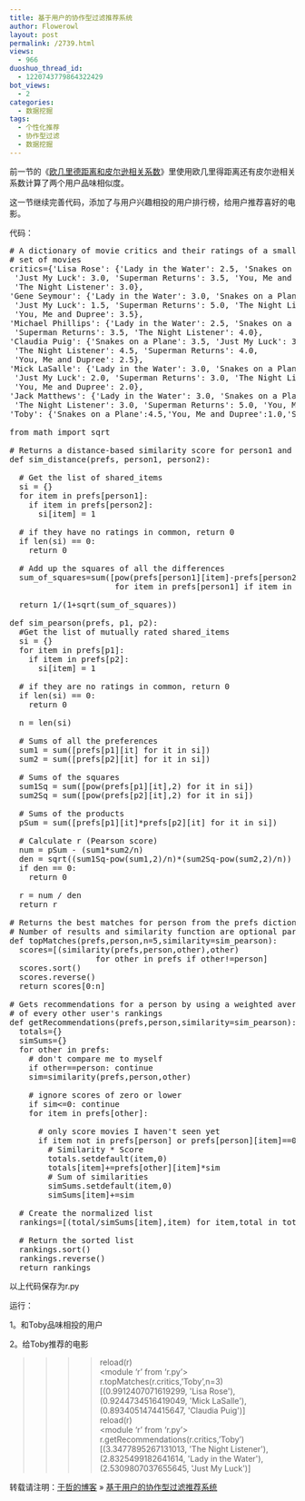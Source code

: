 ```yaml
---
title: 基于用户的协作型过滤推荐系统
author: Flowerowl
layout: post
permalink: /2739.html
views:
  - 966
duoshuo_thread_id:
  - 1220743779864322429
bot_views:
  - 2
categories:
  - 数据挖掘
tags:
  - 个性化推荐
  - 协作型过滤
  - 数据挖掘
---
```

前一节的《[欧几里德距离和皮尔逊相关系数][1]》里使用欧几里得距离还有皮尔逊相关系数计算了两个用户品味相似度。

这一节继续完善代码，添加了与用户兴趣相投的用户排行榜，给用户推荐喜好的电影。

代码：

<pre class="lang:default decode:true"># A dictionary of movie critics and their ratings of a small
# set of movies
critics={'Lisa Rose': {'Lady in the Water': 2.5, 'Snakes on a Plane': 3.5,
 'Just My Luck': 3.0, 'Superman Returns': 3.5, 'You, Me and Dupree': 2.5, 
 'The Night Listener': 3.0},
'Gene Seymour': {'Lady in the Water': 3.0, 'Snakes on a Plane': 3.5, 
 'Just My Luck': 1.5, 'Superman Returns': 5.0, 'The Night Listener': 3.0, 
 'You, Me and Dupree': 3.5}, 
'Michael Phillips': {'Lady in the Water': 2.5, 'Snakes on a Plane': 3.0,
 'Superman Returns': 3.5, 'The Night Listener': 4.0},
'Claudia Puig': {'Snakes on a Plane': 3.5, 'Just My Luck': 3.0,
 'The Night Listener': 4.5, 'Superman Returns': 4.0, 
 'You, Me and Dupree': 2.5},
'Mick LaSalle': {'Lady in the Water': 3.0, 'Snakes on a Plane': 4.0, 
 'Just My Luck': 2.0, 'Superman Returns': 3.0, 'The Night Listener': 3.0,
 'You, Me and Dupree': 2.0}, 
'Jack Matthews': {'Lady in the Water': 3.0, 'Snakes on a Plane': 4.0,
 'The Night Listener': 3.0, 'Superman Returns': 5.0, 'You, Me and Dupree': 3.5},
'Toby': {'Snakes on a Plane':4.5,'You, Me and Dupree':1.0,'Superman Returns':4.0}}

from math import sqrt

# Returns a distance-based similarity score for person1 and person2
def sim_distance(prefs, person1, person2):

  # Get the list of shared_items
  si = {}
  for item in prefs[person1]:
    if item in prefs[person2]:
      si[item] = 1

  # if they have no ratings in common, return 0
  if len(si) == 0: 
    return 0 

  # Add up the squares of all the differences
  sum_of_squares=sum([pow(prefs[person1][item]-prefs[person2][item],2) 
                      for item in prefs[person1] if item in prefs[person2]])

  return 1/(1+sqrt(sum_of_squares))

def sim_pearson(prefs, p1, p2):
  #Get the list of mutually rated shared_items
  si = {}
  for item in prefs[p1]:
    if item in prefs[p2]:
      si[item] = 1

  # if they are no ratings in common, return 0
  if len(si) == 0:
    return 0

  n = len(si)

  # Sums of all the preferences
  sum1 = sum([prefs[p1][it] for it in si])
  sum2 = sum([prefs[p2][it] for it in si])

  # Sums of the squares
  sum1Sq = sum([pow(prefs[p1][it],2) for it in si])
  sum2Sq = sum([pow(prefs[p2][it],2) for it in si])

  # Sums of the products
  pSum = sum([prefs[p1][it]*prefs[p2][it] for it in si])

  # Calculate r (Pearson score)
  num = pSum - (sum1*sum2/n)
  den = sqrt((sum1Sq-pow(sum1,2)/n)*(sum2Sq-pow(sum2,2)/n))
  if den == 0:
    return 0

  r = num / den
  return r

# Returns the best matches for person from the prefs dictionary. 
# Number of results and similarity function are optional params.
def topMatches(prefs,person,n=5,similarity=sim_pearson):
  scores=[(similarity(prefs,person,other),other) 
                  for other in prefs if other!=person]
  scores.sort()
  scores.reverse()
  return scores[0:n]

# Gets recommendations for a person by using a weighted average
# of every other user's rankings
def getRecommendations(prefs,person,similarity=sim_pearson):
  totals={}
  simSums={}
  for other in prefs:
    # don't compare me to myself
    if other==person: continue
    sim=similarity(prefs,person,other)

    # ignore scores of zero or lower
    if sim&lt;=0: continue
    for item in prefs[other]:

      # only score movies I haven't seen yet
      if item not in prefs[person] or prefs[person][item]==0:
        # Similarity * Score
        totals.setdefault(item,0)
        totals[item]+=prefs[other][item]*sim
        # Sum of similarities
        simSums.setdefault(item,0)
        simSums[item]+=sim

  # Create the normalized list
  rankings=[(total/simSums[item],item) for item,total in totals.items()]

  # Return the sorted list
  rankings.sort()
  rankings.reverse()
  return rankings</pre>

以上代码保存为r.py

运行：

1。和Toby品味相投的用户

2。给Toby推荐的电影

> >>> reload(r)  
> <module &#8216;r&#8217; from &#8216;r.py&#8217;>  
> >>> r.topMatches(r.critics,&#8217;Toby&#8217;,n=3)  
> [(0.9912407071619299, 'Lisa Rose'), (0.9244734516419049, 'Mick LaSalle'), (0.8934051474415647, 'Claudia Puig')]  
> >>> reload(r)  
> <module &#8216;r&#8217; from &#8216;r.py&#8217;>  
> >>> r.getRecommendations(r.critics,&#8217;Toby&#8217;)  
> [(3.3477895267131013, 'The Night Listener'), (2.8325499182641614, 'Lady in the Water'), (2.5309807037655645, 'Just My Luck')]  
> >>>

转载请注明：[于哲的博客][2] &raquo; [基于用户的协作型过滤推荐系统][3]

 [1]: http://lazynight.me/2736.html "欧几里德距离和皮尔逊相关系数 - 夜阑"
 [2]: http://lazynight.me
 [3]: http://lazynight.me/2739.html
